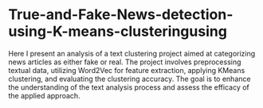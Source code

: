 # True-and-Fake-News-detection-using-K-means-clusteringusing

Here I present an analysis of a text clustering project aimed at 
categorizing news articles as either fake or real. The project involves preprocessing 
textual data, utilizing Word2Vec for feature extraction, applying KMeans clustering, 
and evaluating the clustering accuracy. The goal is to enhance the understanding of 
the text analysis process and assess the efficacy of the applied approach.

